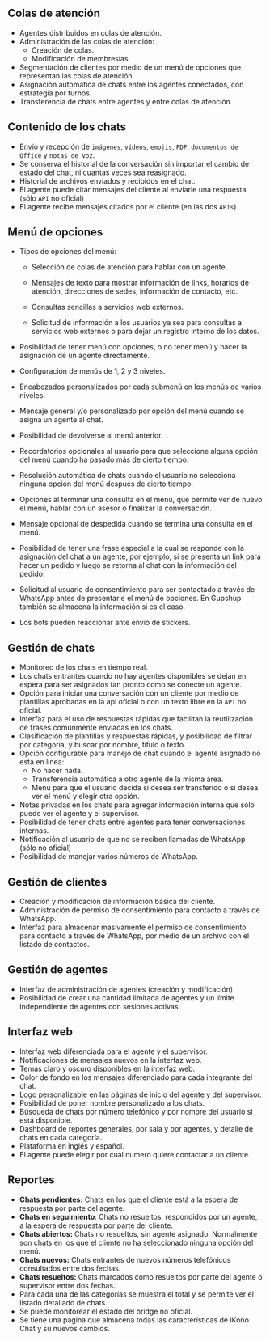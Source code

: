 
## **Colas de atención**

- Agentes distribuidos en colas de atención.
 - Administración de las colas de atención:
	 - Creación de colas.
	 - Modificación de membresías.
- Segmentación de clientes por medio de un menú de opciones que representan las colas de atención.
- Asignación automática de chats entre los agentes conectados, con estrategia por turnos.
- Transferencia de chats entre agentes y entre colas de atención.


## **Contenido de los chats**

- Envío y recepción de `imágenes`, `vídeos`, `emojis`, `PDF`, `documentos de Office` y `notas de voz`.
- Se conserva el historial de la conversación sin importar el cambio de estado del chat, ni cuantas veces sea reasignado.
- Historial de archivos enviados y recibidos en el chat.
- El agente puede citar mensajes del cliente al enviarle una respuesta (sólo `API` no oficial)
- El agente recibe mensajes citados por el cliente (en las dos `APIs`)


## **Menú de opciones**


- Tipos de opciones del menú:

	- Selección de colas de atención para hablar con un agente.

	- Mensajes de texto para mostrar información de links, horarios de atención, direcciones de sedes, información de contacto, etc.

	- Consultas sencillas a servicios web externos.

	- Solicitud de información a los usuarios ya sea para consultas a servicios web externos o para dejar un registro interno de los datos.

- Posibilidad de tener menú con opciones, o no tener menú y hacer la asignación de un agente directamente.

- Configuración de menús de 1, 2 y 3 niveles.

- Encabezados personalizados por cada submenú en los menús de varios niveles.

- Mensaje general y/o personalizado por opción del menú cuando se asigna un agente al chat.

- Posibilidad de devolverse al menú anterior.

- Recordatorios opcionales al usuario para que seleccione alguna opción del menú cuando ha pasado más de cierto tiempo.

- Resolución automática de chats cuando el usuario no selecciona ninguna opción del menú después de cierto tiempo.

- Opciones al terminar una consulta en el menú, que permite ver de nuevo el menú, hablar con un asesor o finalizar la conversación.

- Mensaje opcional de despedida cuando se termina una consulta en el menú.

- Posibilidad de tener una frase especial a la cual se responde con la asignación del chat a un agente, por ejemplo, si se presenta un link para hacer un pedido y luego se retorna al chat con la información del pedido.

- Solicitud al usuario de consentimiento para ser contactado a través de WhatsApp antes de presentarle el menú de opciones. En Gupshup también se almacena la información si es el caso.

- Los bots pueden reaccionar ante envío de stickers.


## **Gestión de chats**

- Monitoreo de los chats en tiempo real.
- Los chats entrantes cuando no hay agentes disponibles se dejan en espera para ser asignados tan pronto como se conecte un agente.
- Opción para iniciar una conversación con un cliente por medio de plantillas aprobadas en la api oficial o con un texto libre en la `API` no oficial.
- Interfaz para el uso de respuestas rápidas que facilitan la reutilización de frases comúnmente enviadas en los chats.
- Clasificación de plantillas y respuestas rápidas, y posibilidad de filtrar por categoría, y buscar por nombre, título o texto.
- Opción configurable para manejo de chat cuando el agente asignado no está en línea:
	- No hacer nada.
	- Transferencia automática a otro agente de la misma área.
	- Menú para que el usuario decida si desea ser transferido o si desea ver el menú y elegir otra opción.
- Notas privadas en los chats para agregar información interna que sólo puede ver el agente y el supervisor.
- Posibilidad de tener chats entre agentes para tener conversaciones internas.
- Notificación al usuario de que no se reciben llamadas de WhatsApp (sólo no oficial)
- Posibilidad de manejar varios números de WhatsApp.


## **Gestión de clientes**

- Creación y modificación de información básica del cliente.
- Administración de permiso de consentimiento para contacto a través de WhatsApp.
- Interfaz para almacenar masivamente el permiso de consentimiento para contacto a través de WhatsApp, por medio de un archivo con el listado de contactos.


## **Gestión de agentes**

- Interfaz de administración de agentes (creación y modificación)
- Posibilidad de crear una cantidad limitada de agentes y un límite independiente de agentes con sesiones activas.


## **Interfaz web**

- Interfaz web diferenciada para el agente y el supervisor.
- Notificaciones de mensajes nuevos en la interfaz web.
- Temas claro y oscuro disponibles en la interfaz web.
- Color de fondo en los mensajes diferenciado para cada integrante del chat.
- Logo personalizable en las páginas de inicio del agente y del supervisor.
- Posibilidad de poner nombre personalizado a los chats.
- Búsqueda de chats por número telefónico y por nombre del usuario si está disponible.
- Dashboard de reportes generales, por sala y por agentes, y detalle de chats en cada categoría.
- Plataforma en inglés y español.
- El agente puede elegir por cual numero quiere contactar a un cliente.


## **Reportes**

- **Chats pendientes:** Chats en los que el cliente está a la espera de respuesta por parte del agente.
- **Chats en seguimiento**: Chats no resueltos, respondidos por un agente, a la espera de respuesta por parte del cliente.
- **Chats abiertos:** Chats no resueltos, sin agente asignado. Normalmente son chats en los que el cliente no ha seleccionado ninguna opción del menú.
- **Chats nuevos:** Chats entrantes de nuevos números telefónicos consultados entre dos fechas.
- **Chats resueltos:** Chats marcados como resueltos por parte del agente o supervisor entre dos fechas.
- Para cada una de las categorías se muestra el total y se permite ver el listado detallado de chats.
- Se puede monitorear el estado del bridge no oficial.
- Se tiene una pagina que almacena todas las características de iKono Chat y su nuevos cambios.